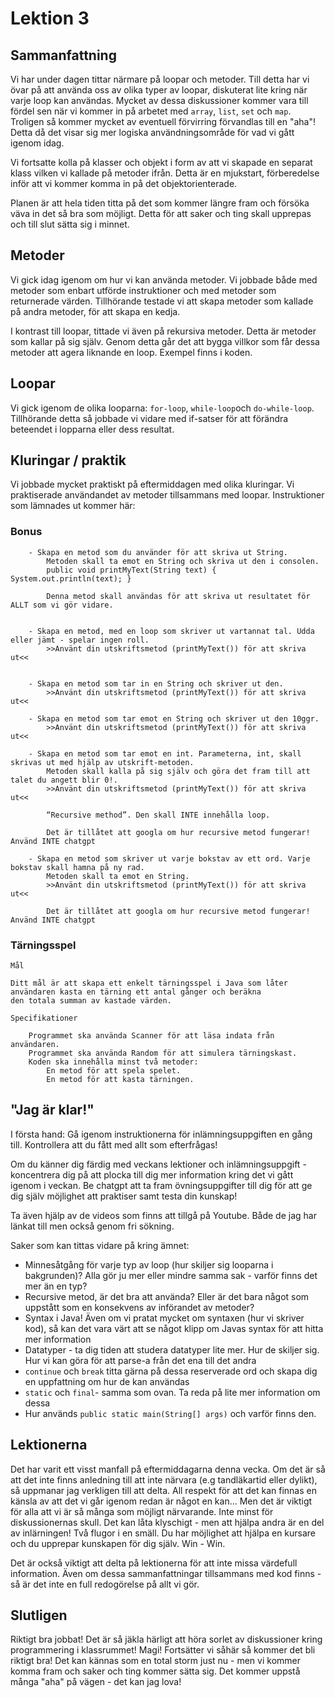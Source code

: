 # Lektion 3

## Sammanfattning
Vi har under dagen tittar närmare på loopar och metoder. Till detta har vi övar på att använda oss av olika
typer av loopar, diskuterat lite kring när varje loop kan användas. Mycket av dessa diskussioner kommer vara till
fördel sen när vi kommer in på arbetet med `array`, `list`, `set` och `map`. Troligen så kommer mycket av eventuell 
förvirring förvandlas till en "aha"! Detta då det visar sig mer logiska användningsområde för vad vi gått igenom idag.

Vi fortsatte kolla på klasser och objekt i form av att vi skapade en separat klass vilken vi kallade på metoder ifrån.
Detta är en mjukstart, förberedelse inför att vi kommer komma in på det objektorienterade.

Planen är att hela tiden titta på det som kommer längre fram och försöka väva in det så bra som möjligt. Detta för att 
saker och ting skall upprepas och till slut sätta sig i minnet.

## Metoder
Vi gick idag igenom om hur vi kan använda metoder. Vi jobbade både med metoder som enbart utförde instruktioner och med
metoder som returnerade värden. Tillhörande testade vi att skapa metoder som kallade på andra metoder, för att skapa en 
kedja.

I kontrast till loopar, tittade vi även på rekursiva metoder. Detta är metoder som kallar på sig själv. Genom detta går 
det att bygga villkor som får dessa metoder att agera liknande en loop. Exempel finns i koden. 

## Loopar
Vi gick igenom de olika looparna: `for-loop`, `while-loop`och `do-while-loop`. Tillhörande detta så jobbade vi vidare med 
if-satser för att förändra beteendet i lopparna eller dess resultat.

## Kluringar / praktik
Vi jobbade mycket praktiskt på eftermiddagen med olika kluringar. Vi praktiserade användandet av metoder tillsammans med 
loopar. Instruktioner som lämnades ut kommer här:

### Bonus

```
    - Skapa en metod som du använder för att skriva ut String.
        Metoden skall ta emot en String och skriva ut den i consolen.
        public void printMyText(String text) { System.out.println(text); }

        Denna metod skall användas för att skriva ut resultatet för ALLT som vi gör vidare.


    - Skapa en metod, med en loop som skriver ut vartannat tal. Udda eller jämt - spelar ingen roll. 
        >>Använt din utskriftsmetod (printMyText()) för att skriva ut<<
    

    - Skapa en metod som tar in en String och skriver ut den. 
        >>Använt din utskriftsmetod (printMyText()) för att skriva ut<<

    - Skapa en metod som tar emot en String och skriver ut den 10ggr. 
        >>Använt din utskriftsmetod (printMyText()) för att skriva ut<<

    - Skapa en metod som tar emot en int. Parameterna, int, skall skrivas ut med hjälp av utskrift-metoden. 
        Metoden skall kalla på sig själv och göra det fram till att talet du angett blir 0!.
        >>Använt din utskriftsmetod (printMyText()) för att skriva ut<<
    
        “Recursive method”. Den skall INTE innehålla loop.
    
        Det är tillåtet att googla om hur recursive metod fungerar! Använd INTE chatgpt

    - Skapa en metod som skriver ut varje bokstav av ett ord. Varje bokstav skall hamna på ny rad. 
        Metoden skall ta emot en String.
        >>Använt din utskriftsmetod (printMyText()) för att skriva ut<<
        
        Det är tillåtet att googla om hur recursive metod fungerar! Använd INTE chatgpt

```

### Tärningsspel

```
Mål

Ditt mål är att skapa ett enkelt tärningsspel i Java som låter användaren kasta en tärning ett antal gånger och beräkna 
den totala summan av kastade värden.

Specifikationer

    Programmet ska använda Scanner för att läsa indata från användaren.
    Programmet ska använda Random för att simulera tärningskast.
    Koden ska innehålla minst två metoder:
        En metod för att spela spelet.
        En metod för att kasta tärningen.
```

## "Jag är klar!"
I första hand:
Gå igenom instruktionerna för inlämningsuppgiften en gång till. Kontrollera att du fått med allt som efterfrågas!

Om du känner dig färdig med veckans lektioner och inlämningsuppgift - koncentrera dig på att plocka till dig mer information
kring det vi gått igenom i veckan. Be chatgpt att ta fram övningsuppgifter till dig för att ge dig själv möjlighet att praktiser
samt testa din kunskap!

Ta även hjälp av de videos som finns att tillgå på Youtube. Både de jag har länkat till men också genom fri sökning.

Saker som kan tittas vidare på kring ämnet:
- Minnesåtgång för varje typ av loop (hur skiljer sig looparna i bakgrunden)? Alla gör ju mer eller mindre samma sak - varför
finns det mer än en typ?
- Recursive metod, är det bra att använda? Eller är det bara något som uppstått som en konsekvens av införandet av metoder?
- Syntax i Java! Även om vi pratat mycket om syntaxen (hur vi skriver kod), så kan det vara värt att se något klipp om Javas
syntax för att hitta mer information
- Datatyper - ta dig tiden att studera datatyper lite mer. Hur de skiljer sig. Hur vi kan göra för att parse-a från det ena
till det andra
- `continue` och `break` titta gärna på dessa reserverade ord och skapa dig en uppfattning om hur de kan användas
- `static` och `final`- samma som ovan. Ta reda på lite mer information om dessa
- Hur används `public static main(String[] args)` och varför finns den.

## Lektionerna
Det har varit ett visst manfall på eftermiddagarna denna vecka. Om det är så att det inte finns anledning till att inte 
närvara (e.g tandläkartid eller dylikt), så uppmanar jag verkligen till att delta. All respekt för att det kan finnas en känsla
av att det vi går igenom redan är något en kan... Men det är viktigt för alla att vi är så många som möjligt närvarande. 
Inte minst för diskussionernas skull. Det kan låta klyschigt - men att hjälpa andra är en del av inlärningen! Två flugor 
i en smäll. Du har möjlighet att hjälpa en kursare och du upprepar kunskapen för dig själv. Win - Win.

Det är också viktigt att delta på lektionerna för att inte missa värdefull information. Även om dessa sammanfattningar tillsammans
med kod finns - så är det inte en full redogörelse på allt vi gör. 


## Slutligen
Riktigt bra jobbat! Det är så jäkla härligt att höra sorlet av diskussioner kring programmering i klassrummet! Magi!
Fortsätter vi såhär så kommer det bli riktigt bra! Det kan kännas som en total storm just nu - men vi kommer komma fram
och saker och ting kommer sätta sig. Det kommer uppstå många "aha" på vägen - det kan jag lova!

